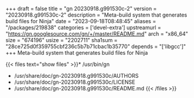 +++
draft = false
title = "gn 20230918.g991530c-2"
version = "20230918.g991530c-2"
description = "Meta-build system that generates build files for Ninja"
date = "2023-09-18T08:48:45"
aliases = "/packages/219838"
categories = ['devel-extra']
upstreamurl = "https://gn.googlesource.com/gn/+/master/README.md"
arch = "x86_64"
size = "674196"
usize = "2202711"
sha1sum = "28ce725d0f359755cbf236c5b7b71cbac1b35770"
depends = "['libgcc']"
+++
Meta-build system that generates build files for Ninja

{{< files text="show files" >}}* /usr/bin/gn
* /usr/share/doc/gn-20230918.g991530c/AUTHORS
* /usr/share/doc/gn-20230918.g991530c/LICENSE
* /usr/share/doc/gn-20230918.g991530c/README.md
{{< /files >}}